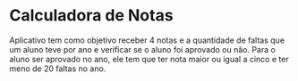# Calculadora de Notas
Aplicativo tem como objetivo receber 4 notas e a quantidade de faltas que um aluno teve por ano e verificar se o aluno foi aprovado ou não.
Para o aluno ser aprovado no ano, ele tem que ter nota maior ou igual a cinco e ter meno de 20 faltas no ano.
